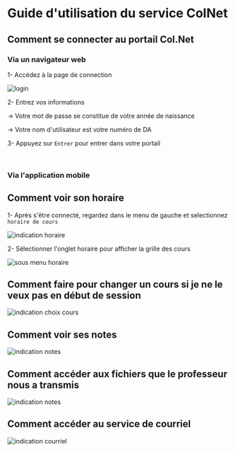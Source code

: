 ﻿﻿﻿﻿﻿﻿# Guide d'utilisation du service ColNet## Comment se connecter au portail Col.Net ### Via un navigateur web 1- Accédez à la page de connection![login](https://github.com/MathieuAuclair/GuidesUtilisateursDICJ/wiki/img/login.png)2- Entrez vos informations-> Votre mot de passe se constitue de votre année de naissance <AAAA><MM><JJ>-> Votre nom d'utilisateur est votre numéro de DA3- Appuyez sur ```Entrer``` pour entrer dans votre portail<br/>### Via l'application mobile## Comment voir son horaire1- Après s'être connecté, regardez dans le menu de gauche et selectionnez ```horaire de cours```![indication horaire](https://github.com/MathieuAuclair/GuidesUtilisateursDICJ/wiki/img/indic-horaire.png)2- Sélectionner l'onglet horaire pour afficher la grille des cours![sous menu horaire](https://github.com/MathieuAuclair/GuidesUtilisateursDICJ/wiki/img/sous-menu-horaire.png)## Comment faire pour changer un cours si je ne le veux pas en début de session![indication choix cours](https://github.com/MathieuAuclair/GuidesUtilisateursDICJ/wiki/img/indic-choix.png)## Comment voir ses notes![indication notes](https://github.com/MathieuAuclair/GuidesUtilisateursDICJ/wiki/img/indic-note.png)## Comment accéder aux fichiers que le professeur nous a transmis![indication notes](https://github.com/MathieuAuclair/GuidesUtilisateursDICJ/wiki/img/indic-note.png)## Comment accéder au service de courriel![indication courriel](https://github.com/MathieuAuclair/GuidesUtilisateursDICJ/wiki/img/indic-courriel.png)